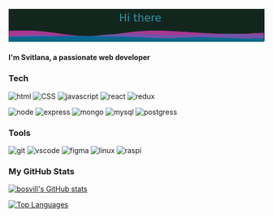 ![Greeting](layered-banner.png)

#### I'm Svitlana, a passionate web developer


### Tech
![html](https://img.shields.io/badge/HTML5-12261e?style=for-the-badge&logo=HTML5&logoColor=E34F26)
![CSS](https://img.shields.io/badge/css-12261e?style=for-the-badge&logo=css3&logoColor=1572B6)
![javascript](https://img.shields.io/badge/javascript-12261e?style=for-the-badge&logo=javascript&logoColor=F7DF1E)
![react](https://img.shields.io/badge/react-12261e?style=for-the-badge&logo=react&logoColor=61DAFB)
![redux](https://img.shields.io/badge/redux-12261e?style=for-the-badge&logo=redux&logoColor=764ABC)

![node](https://img.shields.io/badge/node-12261e?style=for-the-badge&logo=nodedotjs&logoColor=339933)
![express](https://img.shields.io/badge/express-12261e?style=for-the-badge&logo=express&logoColor=000000)
![mongo](https://img.shields.io/badge/mongodb-12261e?style=for-the-badge&logo=mongodb&logoColor=47A248)
![mysql](https://img.shields.io/badge/mysql-12261e?style=for-the-badge&logo=mysql)
![postgress](https://img.shields.io/badge/postgresql-12261e?style=for-the-badge&logo=postgresql&logoColor=4169E1)

### Tools
![git](https://img.shields.io/badge/git-12261e?style=for-the-badge&logo=git&logoColor=F05032)
![vscode](https://img.shields.io/badge/vscode-12261e?style=for-the-badge&logo=visualstudiocode&logoColor=007ACC)
![figma](https://img.shields.io/badge/figma-12261e?style=for-the-badge&logo=figma)
![linux](https://img.shields.io/badge/linux-12261e?style=for-the-badge&logo=linux&logoColor=FCC624)
![raspi](https://img.shields.io/badge/raspberrypi-12261e?style=for-the-badge&logo=raspberrypi&logoColor=A22846)

<!---figma &logoColor=F24E1E--->
<!---mysql &logoColor=4479A1--->
### My GitHub Stats

<a href="http://www.github.com/bosvill"><img src="https://github-readme-stats.vercel.app/api?username=bosvill&theme=transparent&show_icons=true&count_private=true&title_color=0891b2&text_color=#12261e&icon_color=0891b2&hide_border=false" alt="bosvill's GitHub stats" /></a>

<a href="https://github.com/bosvill" align="left"><img src="https://github-readme-stats.vercel.app/api/top-langs/?username=bosvill&theme=transparent&show_icons=true&langs_count=10&title_color=0891b2&text_color=#12261e&icon_color=0891b2&hide_border=false&locale=en&custom_title=Top%20%Languages" alt="Top Languages" /></a>




<!---
🔭 I’m currently working on **cv**

🌱 I’m currently learning **TypeScript**
Hi ![](https://user-images.githubusercontent.com/18350557/176309783-0785949b-9127-417c-8b55-ab5a4333674e.gif)My name is Svitlana================================================================================================================================Web Developer-------------* 🧠  I'm learning Typescipt

### Skills


<p align="left">
<a href="https://developer.mozilla.org/en-US/docs/Web/JavaScript" target="_blank" rel="noreferrer"><img src="https://raw.githubusercontent.com/danielcranney/readme-generator/main/public/icons/skills/javascript-colored.svg" width="36" height="36" alt="JavaScript" /></a>
<a href="https://git-scm.com/" target="_blank" rel="noreferrer"><img src="https://raw.githubusercontent.com/danielcranney/readme-generator/main/public/icons/skills/git-colored.svg" width="36" height="36" alt="Git" /></a>
<a href="https://developer.mozilla.org/en-US/docs/Glossary/HTML5" target="_blank" rel="noreferrer"><img src="https://raw.githubusercontent.com/danielcranney/readme-generator/main/public/icons/skills/html5-colored.svg" width="36" height="36" alt="HTML5" /></a>
<a href="https://reactjs.org/" target="_blank" rel="noreferrer"><img src="https://raw.githubusercontent.com/danielcranney/readme-generator/main/public/icons/skills/react-colored.svg" width="36" height="36" alt="React" /></a>
<a href="https://www.w3.org/TR/CSS/#css" target="_blank" rel="noreferrer"><img src="https://raw.githubusercontent.com/danielcranney/readme-generator/main/public/icons/skills/css3-colored.svg" width="36" height="36" alt="CSS3" /></a>
<a href="https://redux.js.org/" target="_blank" rel="noreferrer"><img src="https://raw.githubusercontent.com/danielcranney/readme-generator/main/public/icons/skills/redux-colored.svg" width="36" height="36" alt="Redux" /></a>
<a href="https://nodejs.org/en/" target="_blank" rel="noreferrer"><img src="https://raw.githubusercontent.com/danielcranney/readme-generator/main/public/icons/skills/nodejs-colored.svg" width="36" height="36" alt="NodeJS" /></a>
<a href="https://expressjs.com/" target="_blank" rel="noreferrer"><img src="https://raw.githubusercontent.com/danielcranney/readme-generator/main/public/icons/skills/express-colored.svg" width="36" height="36" alt="Express" /></a>
<a href="https://www.mongodb.com/" target="_blank" rel="noreferrer"><img src="https://raw.githubusercontent.com/danielcranney/readme-generator/main/public/icons/skills/mongodb-colored.svg" width="36" height="36" alt="MongoDB" /></a>
<a href="https://www.mysql.com/" target="_blank" rel="noreferrer"><img src="https://raw.githubusercontent.com/danielcranney/readme-generator/main/public/icons/skills/mysql-colored.svg" width="36" height="36" alt="MySQL" /></a>
<a href="https://www.postgresql.org/" target="_blank" rel="noreferrer"><img src="https://raw.githubusercontent.com/danielcranney/readme-generator/main/public/icons/skills/postgresql-colored.svg" width="36" height="36" alt="PostgreSQL" /></a>
<a href="https://www.linux.org" target="_blank" rel="noreferrer"><img src="https://raw.githubusercontent.com/danielcranney/readme-generator/main/public/icons/skills/linux-colored.svg" width="36" height="36" alt="Linux" /></a>
<a href="https://www.raspberrypi.org/" target="_blank" rel="noreferrer"><img src="https://raw.githubusercontent.com/danielcranney/readme-generator/main/public/icons/skills/raspberrypi-colored.svg" width="36" height="36" alt="Raspberry Pi" /></a>
</p>
### Socials<p align="left"> <a href="https://www.github.com/bosvill" target="_blank" rel="noreferrer"> <picture> <source media="(prefers-color-scheme: dark)" srcset="https://raw.githubusercontent.com/danielcranney/readme-generator/main/public/icons/socials/github-dark.svg" /> <source media="(prefers-color-scheme: light)" srcset="https://raw.githubusercontent.com/danielcranney/readme-generator/main/public/icons/socials/github.svg" /> <img src="https://raw.githubusercontent.com/danielcranney/readme-generator/main/public/icons/socials/github.svg" width="32" height="32" /> </picture> </a></p>

### Badges
<img src=" https://img.shields.io/badge/logo-javascript-blue?logo=javascript&logoColor=f5f5f5"/>

<p align="left"> 
  <a href="https://www.w3.org/html/" target="_blank" rel="noreferrer"> <img src="https://raw.githubusercontent.com/devicons/devicon/master/icons/html5/html5-original-wordmark.svg" alt="html5" width="40" height="40"/> </a> 
  <a href="https://www.w3schools.com/css/" target="_blank" rel="noreferrer"> <img src="https://raw.githubusercontent.com/devicons/devicon/master/icons/css3/css3-original-wordmark.svg" alt="css3" width="40" height="40"/> </a> 
 <a href="https://developer.mozilla.org/en-US/docs/Web/JavaScript" target="_blank" rel="noreferrer"> <img src="https://raw.githubusercontent.com/devicons/devicon/master/icons/javascript/javascript-original.svg" alt="javascript" width="40" height="40"/> </a>

    
  <a href="https://reactjs.org/" target="_blank" rel="noreferrer"> <img src="https://raw.githubusercontent.com/devicons/devicon/master/icons/react/react-original-wordmark.svg" alt="react" width="40" height="40"/> </a> 
  <a href="https://redux.js.org" target="_blank" rel="noreferrer"> <img src="https://raw.githubusercontent.com/devicons/devicon/master/icons/redux/redux-original.svg" alt="redux" width="40" height="40"/> </a> 
  </p>
  <p>
    
  <a href="https://nodejs.org" target="_blank" rel="noreferrer"> <img src="https://raw.githubusercontent.com/devicons/devicon/master/icons/nodejs/nodejs-original-wordmark.svg" alt="nodejs" width="40" height="40"/> </a> 
  <a href="https://expressjs.com" target="_blank" rel="noreferrer"> <img src="https://cdn.jsdelivr.net/gh/devicons/devicon/icons/express/express-original.svg" alt="express" width="40" height="40"/> </a> 
  </p>
  <a href="https://www.mongodb.com/" target="_blank" rel="noreferrer"> <img src="https://raw.githubusercontent.com/devicons/devicon/master/icons/mongodb/mongodb-original-wordmark.svg" alt="mongodb" width="40" height="40"/> </a>
  <a href="https://www.mysql.com/" target="_blank" rel="noreferrer"> <img src="https://raw.githubusercontent.com/devicons/devicon/master/icons/mysql/mysql-original-wordmark.svg" alt="mysql" width="40" height="40"/> </a> 
  <a href="https://www.postgresql.org" target="_blank" rel="noreferrer"> <img src="https://raw.githubusercontent.com/devicons/devicon/master/icons/postgresql/postgresql-original-wordmark.svg" alt="postgresql" width="40" height="40"/> </a>
</p>

<h3 align="left">Tools</h3>
<p>
  <a href="https://git-scm.com/" target="_blank" rel="noreferrer"> <img src="https://www.vectorlogo.zone/logos/git-scm/git-scm-icon.svg" alt="git" width="40" height="40"/> </a> 
  <a href="https://www.figma.com/" target="_blank" rel="noreferrer"> <img src="https://www.vectorlogo.zone/logos/figma/figma-icon.svg" alt="figma" width="40" height="40"/> </a> 
  <a href="https://code.visualstudio.com/" target="_blank" rel="noreferrer"> <img src="https://cdn.jsdelivr.net/gh/devicons/devicon/icons/vscode/vscode-original.svg" alt="vscode" width="40" height="40"/> </a>
  <a href="https://www.linux.org/" target="_blank" rel="noreferrer"> <img src="https://raw.githubusercontent.com/devicons/devicon/master/icons/linux/linux-original.svg" alt="linux" width="40" height="40"/> </a> 
  <a href="https://www.raspberrypi.org/" target="_blank" rel="noreferrer"> <img src="https://cdn.jsdelivr.net/gh/devicons/devicon/icons/raspberrypi/raspberrypi-original.svg"  alt="raspberrypi" width="40" height="40"/> </a>
          
          
</p>

![Top Langs](https://github-readme-stats.vercel.app/api/top-langs/?username=bosvill&layout=compact)

[![Top Langs](https://github-readme-stats.vercel.app/api/top-langs/?username=bosvill&layout=donut-vertical)](https://github.com/bosvill/github-readme-stats)

<p><img alt="Static Badge" src="https://img.shields.io/badge/logo=js-javascript-8A2BE2">

bosvill/bosvill is a ✨ special ✨ repository because its `README.md` (this file) appears on your GitHub profile.
You can click the Preview link to take a look at your changes.
--->

